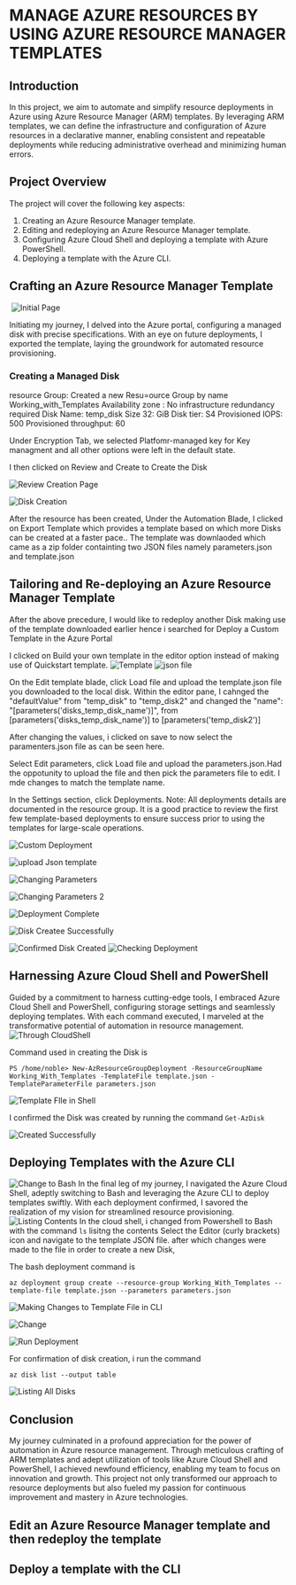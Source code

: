 # MANAGE AZURE RESOURCES BY USING AZURE RESOURCE MANAGER TEMPLATES

## Introduction
In this project, we aim to automate and simplify resource deployments in Azure using Azure Resource Manager (ARM) templates. By leveraging ARM templates, we can define the infrastructure and configuration of Azure resources in a declarative manner, enabling consistent and repeatable deployments while reducing administrative overhead and minimizing human errors.

## Project Overview
The project will cover the following key aspects:

1. Creating an Azure Resource Manager template.
2. Editing and redeploying an Azure Resource Manager template.
3. Configuring Azure Cloud Shell and deploying a template with Azure PowerShell.
4. Deploying a template with the Azure CLI.

## Crafting an Azure Resource Manager Template
![]()
![Initial Page](<../media/Lab 03 Manage Azure resources by using Azure Resource Manager Templates/00_Disk_Creation_Page.png>)

Initiating my journey, I delved into the Azure portal, configuring a managed disk with precise specifications. With an eye on future deployments, I exported the template, laying the groundwork for automated resource provisioning.


### Creating a Managed Disk
resource Group: Created a new Resu=ource Group by name Working_with_Templates
Availability zone :	No infrastructure redundancy required
Disk Name: temp_disk
Size 32: GiB
Disk tier: S4
Provisioned IOPS: 500
Provisioned throughput: 60

Under Encryption Tab, we selected Platfomr-managed key for Key managment and all other options were left in the default state.

I then clicked on Review and Create to Create the  Disk

![Review Creation Page](<../media/Lab 03 Manage Azure resources by using Azure Resource Manager Templates/001_Review_Create_Disk.png>)

![Disk Creation](<../media/Lab 03 Manage Azure resources by using Azure Resource Manager Templates/002_DiskCreationComplete.png>)

After the resource has been created, Under the Automation Blade, I clicked on Export Template which provides a template based on which more Disks can be created at a faster pace..
The template was downlaoded which came as a zip folder containting two JSON files namely parameters.json and template.json

## Tailoring and Re-deploying an Azure Resource Manager Template
After the above precedure, I would like to redeploy another Disk making use of the template downloaded earlier hence i searched for Deploy a Custom Template in the Azure Portal

I clicked on Build your own template in the editor  option instead of making use of Quickstart template.
![Template](<../media/Lab 03 Manage Azure resources by using Azure Resource Manager Templates/003_TemplateFIle.png>)
![json file](<../media/Lab 03 Manage Azure resources by using Azure Resource Manager Templates/004_DownloadedJSONFiles.png>)



On the Edit template blade, click Load file and upload the template.json file you downloaded to the local disk.
Within the editor pane, I cahnged the "defaultValue" from  "temp_disk" to "temp_disk2" and changed the  "name": "[parameters('disks_temp_disk_name')]", from [parameters('disks_temp_disk_name')]  to [parameters('temp_disk2')]

After changing the values, i clicked on save to now select the paramenters.json file as can be seen here.

Select Edit parameters, click Load file and upload the parameters.json.Had the oppotunity to upload the file and then pick the parameters file to edit. I mde changes to match the template name.

In the Settings section, click Deployments.
Note: All deployments details are documented in the resource group. It is a good practice to review the first few template-based deployments to ensure success prior to using the templates for large-scale operations.


![Custom Deployment](<../media/Lab 03 Manage Azure resources by using Azure Resource Manager Templates/005CustomDeploymentInterface.png>)

![upload Json template](<../media/Lab 03 Manage Azure resources by using Azure Resource Manager Templates/006_Uploadoftemplatejsonfile.png>)

![Changing Parameters](<../media/Lab 03 Manage Azure resources by using Azure Resource Manager Templates/008_ParameterChange.png>)

![Changing Parameters 2](<../media/Lab 03 Manage Azure resources by using Azure Resource Manager Templates/009_ParameterValueChanged.png>)

![Deployment Complete](<../media/Lab 03 Manage Azure resources by using Azure Resource Manager Templates/010_CustomDeploymnetSetupComplete.png>)

![Disk Createe Successfully](<../media/Lab 03 Manage Azure resources by using Azure Resource Manager Templates/011_DiskCreatedSuccessfully.png>)

![Confirmed Disk Created](<../media/Lab 03 Manage Azure resources by using Azure Resource Manager Templates/012_TwoDIsksCreate.png>)
![Checking Deployment](<../media/Lab 03 Manage Azure resources by using Azure Resource Manager Templates/013_DeploymmentSuccess.png>)

## Harnessing Azure Cloud Shell and PowerShell

Guided by a commitment to harness cutting-edge tools, I embraced Azure Cloud Shell and PowerShell, configuring storage settings and seamlessly deploying templates. With each command executed, I marveled at the transformative potential of automation in resource management.
![Through CloudShell](<../media/Lab 03 Manage Azure resources by using Azure Resource Manager Templates/014_TheTwoFilesAvailableinCloudShell.png>)

Command used in creating the Disk is 
```
PS /home/noble> New-AzResourceGroupDeployment -ResourceGroupName Working_With_Templates -TemplateFile template.json -TemplateParameterFile parameters.json
```

![Template FIle in Shell](<../media/Lab 03 Manage Azure resources by using Azure Resource Manager Templates/015_TemplateFIleInSellShowign.png>)

I confirmed the Disk was created by running the command 
``` Get-AzDisk ```

![Created Successfully](<../media/Lab 03 Manage Azure resources by using Azure Resource Manager Templates/016-template_createdOnCloudShell.png>)

## Deploying Templates with the Azure CLI
![Change to Bash](<../media/Lab 03 Manage Azure resources by using Azure Resource Manager Templates/017_Powershelltobacsh.png>)
In the final leg of my journey, I navigated the Azure Cloud Shell, adeptly switching to Bash and leveraging the Azure CLI to deploy templates swiftly. With each deployment confirmed, I savored the realization of my vision for streamlined resource provisioning.
![Listing Contents](<../media/Lab 03 Manage Azure resources by using Azure Resource Manager Templates/018_ListingContens.png>)
In the cloud shell, i changed from Powershell to Bash with the command ```ls``` lisitng the contents
Select the Editor (curly brackets) icon and navigate to the template JSON file.
after which changes were made to the file in order to create a new Disk,

The bash deployment command is 
```
az deployment group create --resource-group Working_With_Templates --template-file template.json --parameters parameters.json 
```



![Making Changes to Template File in CLI](<../media/Lab 03 Manage Azure resources by using Azure Resource Manager Templates/019_MakingCanagestoTheFile.png>)

![Change](<../media/Lab 03 Manage Azure resources by using Azure Resource Manager Templates/019_MakingCanagestoTheFile.png>)

![Run Deployment](<../media/Lab 03 Manage Azure resources by using Azure Resource Manager Templates/020_DeploymentinBashComplete.png>)

For confirmation of disk creation, i run the command 

```
az disk list --output table 
```
![Listing All Disks](<../media/Lab 03 Manage Azure resources by using Azure Resource Manager Templates/021_diskCreatedwithBashCompleteUponCheck.png>)


## Conclusion
My journey culminated in a profound appreciation for the power of automation in Azure resource management. Through meticulous crafting of ARM templates and adept utilization of tools like Azure Cloud Shell and PowerShell, I achieved newfound efficiency, enabling my team to focus on innovation and growth. This project not only transformed our approach to resource deployments but also fueled my passion for continuous improvement and mastery in Azure technologies.









## Edit an Azure Resource Manager template and then redeploy the template












## Deploy a template with the CLI

